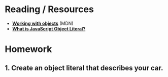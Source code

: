 # Reading / Resources

- [**Working with objects**](https://developer.mozilla.org/en-US/docs/Web/JavaScript/Guide/Working_with_objects) (MDN)
- [**What is JavaScript Object Literal?**](https://playcode.io/javascript/object-literal)

# Homework

## 1. Create an object literal that describes your car.
